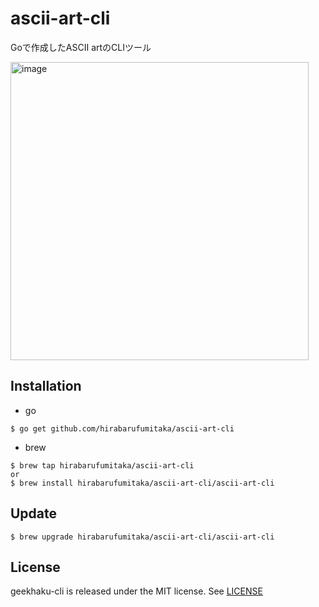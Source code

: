 # ascii-art-cli
Goで作成したASCII artのCLIツール

<img width="477" alt="image" src="https://user-images.githubusercontent.com/114893728/236897816-0491a143-90c5-4b18-9067-35478228f830.png">



## Installation
- go

```
$ go get github.com/hirabarufumitaka/ascii-art-cli
```

- brew

```
$ brew tap hirabarufumitaka/ascii-art-cli
or
$ brew install hirabarufumitaka/ascii-art-cli/ascii-art-cli
```

## Update

```
$ brew upgrade hirabarufumitaka/ascii-art-cli/ascii-art-cli
```


## License

geekhaku-cli is released under the MIT license. See [LICENSE](https://github.com/hirabarufumitaka/ascii-art-cli/blob/main/LICENSE)
